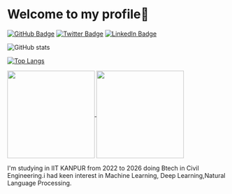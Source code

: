 
# Welcome to my profile👋

[![GitHub Badge](https://img.shields.io/badge/GitHub-yhimanshu22-blue?style=flat-square&logo=github)](https://github.com/yhimanshu22)
[![Twitter Badge](https://img.shields.io/badge/Twitter-yhimanshu22456-blue?style=flat-square&logo=twitter)](https://twitter.com/yhimanshu22456)
[![LinkedIn Badge](https://img.shields.io/badge/LinkedIn-yhimanshu22-blue?style=flat-square&logo=linkedin)](https://www.linkedin.com/in/yhimanshu22)

![ GitHub stats](https://github-readme-stats.vercel.app/api?username=yhimanshu22&show_icons=true&theme=radical)

[![Top Langs](https://github-readme-stats.vercel.app/api/top-langs/?username=yhimanshu22&layout=donut-vertical)](https://github.com/yhimanshu22/github-readme-stats)

<a href="https://github.com/yhimanshu22/github-readme-stats">
  <img height=200 align="center" src="https://github-readme-stats.vercel.app/api?username=yhimanshu22" />
</a>
<a href="https://github.com/yhimanshu22/convoychat">
  <img height=200 align="center" src="https://github-readme-stats.vercel.app/api/top-langs?username=yhimanshu22&layout=compact&langs_count=8&card_width=320" />
</a>




I'm studying in IIT KANPUR from 2022 to 2026 doing Btech in Civil Engineering.i had keen interest in  Machine Learning, Deep Learning,Natural Language Processing.



